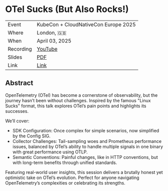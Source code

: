 # OTel Sucks (But Also Rocks!)

|           |                                                             |
| --------- | ------------------------------------------------------------|
| Event     | KubeCon + CloudNativeCon Europe 2025                        |
| Where     | London, 🇬🇧                                                  |
| When      | April 03, 2025                                              |
| Recording | [YouTube](https://youtu.be/QzStkLbA7Qk)                     |
| Slides    | [PDF](slides.pdf)                                           |
| Link      | [Link](https://sched.co/1txHm)                              |

## Abstract

OpenTelemetry (OTel) has become a cornerstone of observability, but the journey hasn’t been without challenges. Inspired by the famous "Linux Sucks" format, this talk explores OTel’s pain points and highlights its successes.

We’ll cover:
* SDK Configuration: Once complex for simple scenarios, now simplified by the Config SIG.
* Collector Challenges: Tail-sampling woes and Prometheus performance issues, balanced by OTel’s ability to handle multiple signals in one binary with great performance using OTLP.
* Semantic Conventions: Painful changes, like in HTTP conventions, but with long-term benefits through unified standards.

Featuring real-world user insights, this session delivers a brutally honest yet optimistic take on OTel’s evolution. Perfect for anyone navigating OpenTelemetry’s complexities or celebrating its strengths.

